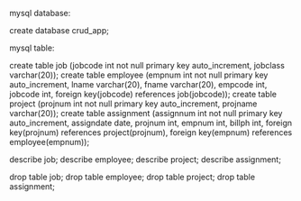 mysql database:

create database crud_app;

mysql table:

create table job (jobcode int not null primary key auto_increment, jobclass varchar(20));
create table employee (empnum int not null primary key auto_increment, lname varchar(20), fname varchar(20), empcode int, jobcode int, foreign key(jobcode) references job(jobcode));
create table project (projnum int not null primary key auto_increment, projname varchar(20));
create table assignment (assignnum int not null primary key auto_increment, assigndate date, projnum int, empnum int, billph int, foreign key(projnum) references project(projnum), foreign key(empnum) references employee(empnum));

describe job; describe employee; describe project; describe assignment;

drop table job; drop table employee; drop table project; drop table assignment;
